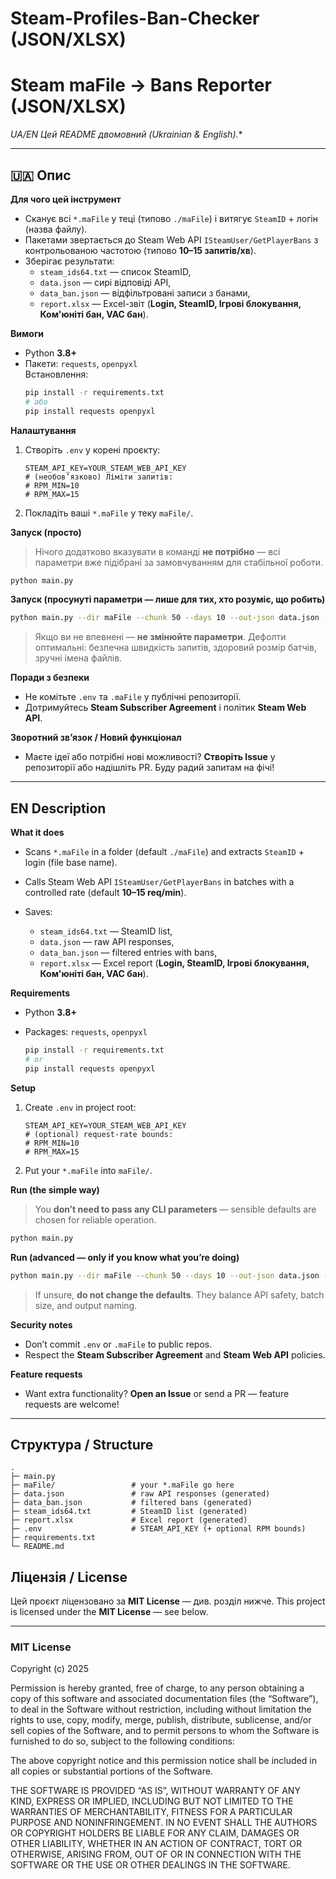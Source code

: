 
# Steam-Profiles-Ban-Checker (JSON/XLSX)
# Steam maFile → Bans Reporter (JSON/XLSX)
*UA/EN Цей README двомовний (Ukrainian & English).**

---

## 🇺🇦 Опис

**Для чого цей інструмент**
- Сканує всі `*.maFile` у теці (типово `./maFile`) і витягує `SteamID` + логін (назва файлу).
- Пакетами звертається до Steam Web API `ISteamUser/GetPlayerBans` з контрольованою частотою (типово **10–15 запитів/хв**).
- Зберігає результати:
  - `steam_ids64.txt` — список SteamID,
  - `data.json` — сирі відповіді API,
  - `data_ban.json` — відфільтровані записи з банами,
  - `report.xlsx` — Excel-звіт (**Login, SteamID, Ігрові блокування, Ком'юніті бан, VAC бан**).

**Вимоги**
- Python **3.8+**
- Пакети: `requests`, `openpyxl`  
  Встановлення:
  ```bash
  pip install -r requirements.txt
  # або
  pip install requests openpyxl


**Налаштування**

1. Створіть `.env` у корені проєкту:

   ```dotenv
   STEAM_API_KEY=YOUR_STEAM_WEB_API_KEY
   # (необов’язково) Ліміти запитів:
   # RPM_MIN=10
   # RPM_MAX=15
   ```
2. Покладіть ваші `*.maFile` у теку `maFile/`.

**Запуск (просто)**

> Нічого додатково вказувати в команді **не потрібно** — всі параметри вже підібрані за замовчуванням для стабільної роботи.

```bash
python main.py
```

**Запуск (просунуті параметри — лише для тих, хто розуміє, що робить)**

```bash
python main.py --dir maFile --chunk 50 --days 10 --out-json data.json --out-ban data_ban.json --out-xlsx report.xlsx --rpm-min 10 --rpm-max 15
```

> Якщо ви не впевнені — **не змінюйте параметри**. Дефолти оптимальні: безпечна швидкість запитів, здоровий розмір батчів, зручні імена файлів.

**Поради з безпеки**

* Не комітьте `.env` та `.maFile` у публічні репозиторії.
* Дотримуйтесь **Steam Subscriber Agreement** і політик **Steam Web API**.

**Зворотний зв’язок / Новий функціонал**

* Маєте ідеї або потрібні нові можливості? **Створіть Issue** у репозиторії або надішліть PR. Буду радий запитам на фічі!

---

## EN Description

**What it does**

* Scans `*.maFile` in a folder (default `./maFile`) and extracts `SteamID` + login (file base name).
* Calls Steam Web API `ISteamUser/GetPlayerBans` in batches with a controlled rate (default **10–15 req/min**).
* Saves:

  * `steam_ids64.txt` — SteamID list,
  * `data.json` — raw API responses,
  * `data_ban.json` — filtered entries with bans,
  * `report.xlsx` — Excel report (**Login, SteamID, Ігрові блокування, Ком'юніті бан, VAC бан**).

**Requirements**

* Python **3.8+**
* Packages: `requests`, `openpyxl`

  ```bash
  pip install -r requirements.txt
  # or
  pip install requests openpyxl
  ```

**Setup**

1. Create `.env` in project root:

   ```dotenv
   STEAM_API_KEY=YOUR_STEAM_WEB_API_KEY
   # (optional) request-rate bounds:
   # RPM_MIN=10
   # RPM_MAX=15
   ```
2. Put your `*.maFile` into `maFile/`.

**Run (the simple way)**

> You **don’t need to pass any CLI parameters** — sensible defaults are chosen for reliable operation.

```bash
python main.py
```

**Run (advanced — only if you know what you’re doing)**

```bash
python main.py --dir maFile --chunk 50 --days 10 --out-json data.json --out-ban data_ban.json --out-xlsx report.xlsx --rpm-min 10 --rpm-max 15
```

> If unsure, **do not change the defaults**. They balance API safety, batch size, and output naming.

**Security notes**

* Don’t commit `.env` or `.maFile` to public repos.
* Respect the **Steam Subscriber Agreement** and **Steam Web API** policies.

**Feature requests**

* Want extra functionality? **Open an Issue** or send a PR — feature requests are welcome!

---

## Структура / Structure

```
.
├─ main.py
├─ maFile/                 # your *.maFile go here
├─ data.json               # raw API responses (generated)
├─ data_ban.json           # filtered bans (generated)
├─ steam_ids64.txt         # SteamID list (generated)
├─ report.xlsx             # Excel report (generated)
├─ .env                    # STEAM_API_KEY (+ optional RPM bounds)
├─ requirements.txt
└─ README.md
```

## Ліцензія / License

Цей проєкт ліцензовано за **MIT License** — див. розділ нижче.
This project is licensed under the **MIT License** — see below.

---

### MIT License

Copyright (c) 2025 

Permission is hereby granted, free of charge, to any person obtaining a copy
of this software and associated documentation files (the “Software”), to deal
in the Software without restriction, including without limitation the rights
to use, copy, modify, merge, publish, distribute, sublicense, and/or sell
copies of the Software, and to permit persons to whom the Software is
furnished to do so, subject to the following conditions:

The above copyright notice and this permission notice shall be included
in all copies or substantial portions of the Software.

THE SOFTWARE IS PROVIDED “AS IS”, WITHOUT WARRANTY OF ANY KIND, EXPRESS
OR IMPLIED, INCLUDING BUT NOT LIMITED TO THE WARRANTIES OF MERCHANTABILITY,
FITNESS FOR A PARTICULAR PURPOSE AND NONINFRINGEMENT. IN NO EVENT SHALL
THE AUTHORS OR COPYRIGHT HOLDERS BE LIABLE FOR ANY CLAIM, DAMAGES OR
OTHER LIABILITY, WHETHER IN AN ACTION OF CONTRACT, TORT OR OTHERWISE,
ARISING FROM, OUT OF OR IN CONNECTION WITH THE SOFTWARE OR THE USE OR
OTHER DEALINGS IN THE SOFTWARE.

```
```
